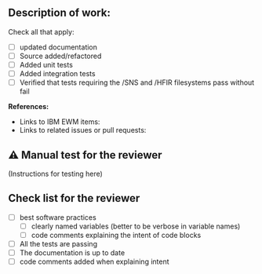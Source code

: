 ## Description of work:

Check all that apply:
- [ ] updated documentation
- [ ] Source added/refactored
- [ ] Added unit tests
- [ ] Added integration tests
- [ ] Verified that tests requiring the /SNS and /HFIR filesystems pass without fail

**References:**
- Links to IBM EWM items:
- Links to related issues or pull requests:

## :warning: Manual test for the reviewer
(Instructions for testing here)

## Check list for the reviewer
- [ ] best software practices
    + [ ] clearly named variables (better to be verbose in variable names)
    + [ ] code comments explaining the intent of code blocks
- [ ] All the tests are passing
- [ ] The documentation is up to date
- [ ] code comments added when explaining intent
